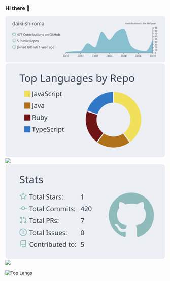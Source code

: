 ### Hi there 👋

<!--
**daiki-shiroma/daiki-shiroma** is a ✨ _special_ ✨ repository because its `README.md` (this file) appears on your GitHub profile.

Here are some ideas to get you started:

- 🔭 I’m currently working on ...
- 🌱 I’m currently learning ...
- 👯 I’m looking to collaborate on ...
- 🤔 I’m looking for help with ...
- 💬 Ask me about ...
- 📫 How to reach me: ...
- 😄 Pronouns: ...
- ⚡ Fun fact: ...
-->



[![](https://raw.githubusercontent.com/daiki-shiroma/daiki-shiroma/main/profile-summary-card-output/nord_bright/0-profile-details.svg)](https://github.com/vn7n24fzkq/github-profile-summary-cards)
[![](https://raw.githubusercontent.com/daiki-shiroma/daiki-shiroma/main/profile-summary-card-output/nord_bright/1-repos-per-language.svg)](https://github.com/vn7n24fzkq/github-profile-summary-cards) [![](https://raw.githubusercontent.com/daiki-shiroma/daiki-shiroma/main/profile-summary-card-output/nord_bright/2-most-commit-language.svg)](https://github.com/vn7n24fzkq/github-profile-summary-cards)
[![](https://raw.githubusercontent.com/daiki-shiroma/daiki-shiroma/main/profile-summary-card-output/nord_bright/3-stats.svg)](https://github.com/vn7n24fzkq/github-profile-summary-cards) [![](https://raw.githubusercontent.com/daiki-shiroma/daiki-shiroma/main/profile-summary-card-output/nord_bright/4-productive-time.svg)](https://github.com/vn7n24fzkq/github-profile-summary-cards)

 
[![Top Langs](https://github-readme-stats.vercel.app/api/top-langs/?username=daiki-shiroma&layout=compact&langs_count=6)](https://github.com/anuraghazra/github-readme-stats)



<!--
![github-readme-stats](https://git-hub-readme-stats-clone-x2mm.vercel.app/api/?username=daiki-shiroma)

![github-readme-stats](https://git-hub-readme-stats-clone-x2mm.vercel.app/api/top-langs/?username=daiki-shiroma)

-->
